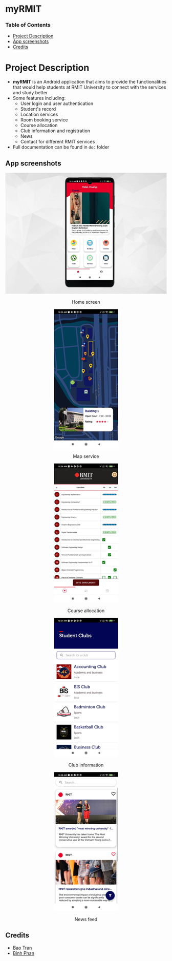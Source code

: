 # myRMIT

### Table of Contents
* [Project Description](#description)
* [App screenshots](#screenshots)
* [Credits](#credits)

<a name="description"></a>
# Project Description
* **myRMIT** is an Android application that aims to provide the functionalities that would help students at RMIT University to connect with the services and study better
* Some features including:
    * User login and user authentication
    * Student's record
    * Location services
    * Room booking service
    * Course allocation
    * Club information and registration
    * News
    * Contact for different RMIT services
* Full documentation can be found in `doc` folder

<a name="screenshots"></a>
## App screenshots
![](./screenshots/home.jpg)
<p align="center">Home screen</p>

<p align="center"><img src="./screenshots/5.jpg" width="200"></p>
<p align="center">Map service</p>

<p align="center"><img src="./screenshots/8.jpg" width="200"></p>
<p align="center">Course allocation</p>

<p align="center"><img src="./screenshots/11.jpg" width="200"></p>
<p align="center">Club information</p>

<p align="center"><img src="./screenshots/15.jpg" width="200"></p>
<p align="center">News feed</p>

<a name="credits"></a>
## Credits
- [Bao Tran](https://github.com/s3740819)
- [Binh Phan](https://github.com/bmo8699)



